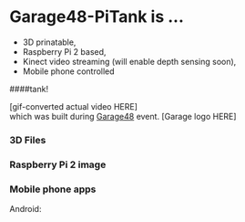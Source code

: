 # Garage48-PiTank is ...
* 3D prinatable,
* Raspberry Pi 2 based,
* Kinect video streaming (will enable depth sensing soon),
* Mobile phone controlled

####tank!

[gif-converted actual video HERE]  
which was built during [Garage48](www.garage48.org) event. [Garage logo HERE]

### 3D Files

### Raspberry Pi 2 image

### Mobile phone apps
Android: 
